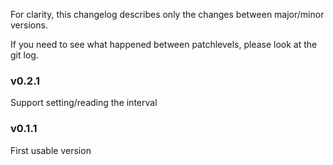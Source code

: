 For clarity, this changelog describes only the changes between
major/minor versions.

If you need to see what happened between patchlevels, please
look at the git log.

### v0.2.1
Support setting/reading the interval

### v0.1.1
First usable version

